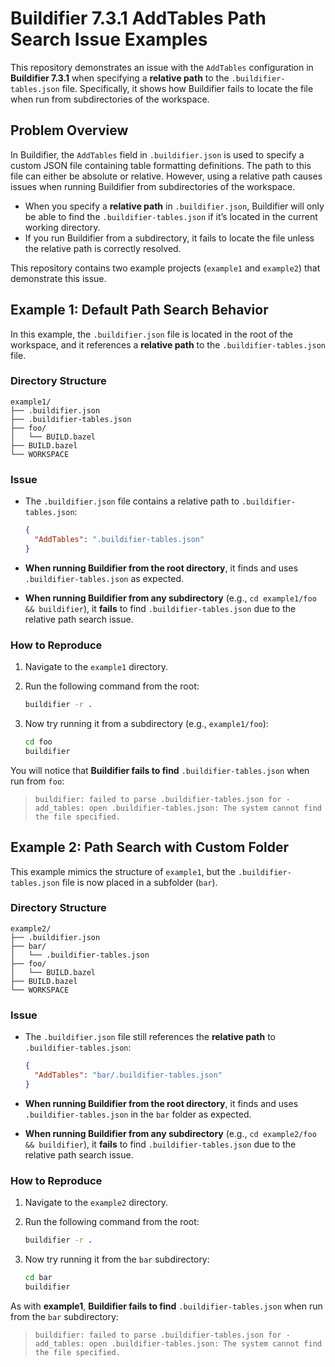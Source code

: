 # Buildifier 7.3.1 AddTables Path Search Issue Examples

This repository demonstrates an issue with the `AddTables` configuration in **Buildifier 7.3.1** when specifying a **relative path** to the `.buildifier-tables.json` file. Specifically, it shows how Buildifier fails to locate the file when run from subdirectories of the workspace.

## Problem Overview

In Buildifier, the `AddTables` field in `.buildifier.json` is used to specify a custom JSON file containing table formatting definitions. The path to this file can either be absolute or relative. However, using a relative path causes issues when running Buildifier from subdirectories of the workspace.

- When you specify a **relative path** in `.buildifier.json`, Buildifier will only be able to find the `.buildifier-tables.json` if it’s located in the current working directory.
- If you run Buildifier from a subdirectory, it fails to locate the file unless the relative path is correctly resolved.

This repository contains two example projects (`example1` and `example2`) that demonstrate this issue.

## Example 1: Default Path Search Behavior

In this example, the `.buildifier.json` file is located in the root of the workspace, and it references a **relative path** to the `.buildifier-tables.json` file.

### Directory Structure

```
example1/
├── .buildifier.json
├── .buildifier-tables.json
├── foo/
│   └── BUILD.bazel
├── BUILD.bazel
└── WORKSPACE
```

### Issue

- The `.buildifier.json` file contains a relative path to `.buildifier-tables.json`:

  ```json
  {
    "AddTables": ".buildifier-tables.json"
  }
  ```

- **When running Buildifier from the root directory**, it finds and uses `.buildifier-tables.json` as expected.
- **When running Buildifier from any subdirectory** (e.g., `cd example1/foo && buildifier`), it **fails** to find `.buildifier-tables.json` due to the relative path search issue.

### How to Reproduce

1. Navigate to the `example1` directory.
2. Run the following command from the root:

   ```bash
   buildifier -r .
   ```

3. Now try running it from a subdirectory (e.g., `example1/foo`):

   ```bash
   cd foo
   buildifier
   ```

You will notice that **Buildifier fails to find** `.buildifier-tables.json` when run from `foo`:
> `buildifier: failed to parse .buildifier-tables.json for -add_tables: open .buildifier-tables.json: The system cannot find the file specified.`

## Example 2: Path Search with Custom Folder

This example mimics the structure of `example1`, but the `.buildifier-tables.json` file is now placed in a subfolder (`bar`).

### Directory Structure

```
example2/
├── .buildifier.json
├── bar/
│   └── .buildifier-tables.json
├── foo/
│   └── BUILD.bazel
├── BUILD.bazel
└── WORKSPACE
```

### Issue

- The `.buildifier.json` file still references the **relative path** to `.buildifier-tables.json`:

  ```json
  {
    "AddTables": "bar/.buildifier-tables.json"
  }
  ```

- **When running Buildifier from the root directory**, it finds and uses `.buildifier-tables.json` in the `bar` folder as expected.
- **When running Buildifier from any subdirectory** (e.g., `cd example2/foo && buildifier`), it **fails** to find `.buildifier-tables.json` due to the relative path search issue.

### How to Reproduce

1. Navigate to the `example2` directory.
2. Run the following command from the root:

   ```bash
   buildifier -r .
   ```

3. Now try running it from the `bar` subdirectory:

   ```bash
   cd bar
   buildifier
   ```

As with **example1**, **Buildifier fails to find** `.buildifier-tables.json` when run from the `bar` subdirectory:
> `buildifier: failed to parse .buildifier-tables.json for -add_tables: open .buildifier-tables.json: The system cannot find the file specified.`
